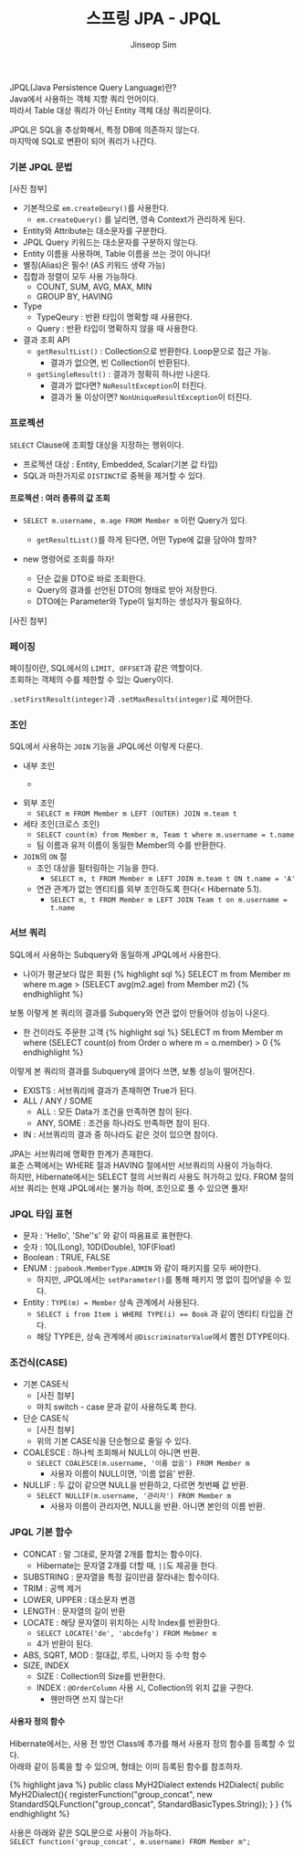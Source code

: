﻿---
layout: post
title: "스프링 JPA - JPQL"
categories: Springboot
tags: [java]
author:
  - Jinseop Sim
toc: true
---
JPQL(Java Persistence Query Language)란?  
Java에서 사용하는 객체 지향 쿼리 언어이다.  
따라서 Table 대상 쿼리가 아닌 Entity 객체 대상 쿼리문이다.  

JPQL은 SQL을 추상화해서, 특정 DB에 의존하지 않는다.  
마지막에 SQL로 변환이 되어 쿼리가 나간다.  

### 기본 JPQL 문법
[사진 첨부]

- 기본적으로 ```em.createQeury()```를 사용한다.
  - ```em.createQuery()``` 를 날리면, 영속 Context가 관리하게 된다.
- Entity와 Attribute는 대소문자를 구분한다.
- JPQL Query 키워드는 대소문자를 구분하지 않는다.
- Entity 이름을 사용하며, Table 이름을 쓰는 것이 아니다!
- 별칭(Alias)은 필수! (AS 키워드 생략 가능)
- 집합과 정렬이 모두 사용 가능하다.
  - COUNT, SUM, AVG, MAX, MIN
  - GROUP BY, HAVING
- Type
  - TypeQeury : 반환 타입이 명확할 때 사용한다.
  - Query : 반환 타입이 명확하지 않을 때 사용한다.
- 결과 조회 API
  - ```getResultList()``` : Collection으로 반환한다. Loop문으로 접근 가능.
    - 결과가 없으면, 빈 Collection이 반환된다.
  - ```getSingleResult()``` : 결과가 정확히 하나만 나온다.
    - 결과가 없다면? ```NoResultException```이 터진다.
    - 결과가 둘 이상이면? ```NonUniqueResultException```이 터진다.

### 프로젝션
```SELECT``` Clause에 조회할 대상을 지정하는 행위이다.  

- 프로젝션 대상 : Entity, Embedded, Scalar(기본 값 타입)
- SQL과 마찬가지로 ```DISTINCT```로 중복을 제거할 수 있다.

#### 프로젝션 : 여러 종류의 값 조회
- ```SELECT m.username, m.age FROM Member m``` 이런 Query가 있다.
  - ```getResultList()```를 하게 된다면, 어떤 Type에 값을 담아야 할까?

- new 명령어로 조회를 하자!
  - 단순 값을 DTO로 바로 조회한다.
  - Query의 결과를 선언된 DTO의 형태로 받아 저장한다.
  - DTO에는 Parameter와 Type이 일치하는 생성자가 필요하다.

[사진 첨부]

### 페이징
페이징이란, SQL에서의 ```LIMIT, OFFSET```과 같은 역할이다.  
조회하는 객체의 수를 제한할 수 있는 Query이다.

```.setFirstResult(integer)```과 ```.setMaxResults(integer)```로 제어한다.  

### 조인
SQL에서 사용하는 ```JOIN``` 기능을 JPQL에선 이렇게 다룬다.  

- 내부 조인
  - ```SELECT m FROM Member m (INNER) JOIN m.team t
- 외부 조인
  - ```SELECT m FROM Member m LEFT (OUTER) JOIN m.team t```
- 세타 조인(크로스 조인)
  - ```SELECT count(m) from Member m, Team t where m.username = t.name```
  - 팀 이름과 유저 이름이 동일한 Member의 수를 반환한다.
- ```JOIN```의 ```ON``` 절
  - 조인 대상을 필터링하는 기능을 한다.
    - ```SELECT m, t FROM Member m LEFT JOIN m.team t ON t.name = 'A'```
  - 연관 관계가 없는 엔티티를 외부 조인하도록 한다(< Hibernate 5.1).
    - ```SELECT m, t FROM Member m LEFT JOIN Team t on m.username = t.name```

### 서브 쿼리
SQL에서 사용하는 Subquery와 동일하게 JPQL에서 사용한다.  

- 나이가 평균보다 많은 회원
{% highlight sql %}
SELECT m from Member m
where m.age > (SELECT avg(m2.age) from Member m2)
{% endhighlight %}  

보통 이렇게 본 쿼리의 결과를 Subquery와 연관 없이 만들어야 성능이 나온다.  

- 한 건이라도 주문한 고객
{% highlight sql %}
SELECT m from Member m
where (SELECT count(o) from Order o where m = o.member) > 0
{% endhighlight %}  

이렇게 본 쿼리의 결과를 Subquery에 끌어다 쓰면, 보통 성능이 떨어진다.  

- EXISTS : 서브쿼리에 결과가 존재하면 True가 된다.
- ALL / ANY / SOME
  - ALL : 모든 Data가 조건을 만족하면 참이 된다.
  - ANY, SOME : 조건을 하나라도 만족하면 참이 된다.
- IN : 서브쿼리의 결과 중 하나라도 같은 것이 있으면 참이다.  

JPA는 서브쿼리에 명확한 한계가 존재한다.  
표준 스펙에서는 WHERE 절과 HAVING 절에서만 서브쿼리의 사용이 가능하다.  
하지만, Hibernate에서는 SELECT 절의 서브쿼리 사용도 허가하고 있다.
FROM 절의 서브 쿼리는 현재 JPQL에서는 불가능 하며, 조인으로 풀 수 있으면 풀자!  

### JPQL 타입 표현
- 문자 : 'Hello', 'She''s' 와 같이 따옴표로 표현한다.
- 숫자 : 10L(Long), 10D(Double), 10F(Float)
- Boolean : TRUE, FALSE
- ENUM : ```jpabook.MemberType.ADMIN``` 와 같이 패키지를 모두 써야한다.
  - 하지만, JPQL에서는 ```setParameter()```를 통해 패키지 명 없이 집어넣을 수 있다.
- Entity : ```TYPE(m) = Member``` 상속 관계에서 사용된다.
  - ```SELECT i from Item i WHERE TYPE(i) == Book``` 과 같이 엔티티 타입을 건다.
  - 해당 TYPE은, 상속 관계에서 ```@DiscriminatorValue```에서 뽑힌 DTYPE이다.

### 조건식(CASE)
- 기본 CASE식
  - [사진 첨부]
  - 마치 switch - case 문과 같이 사용하도록 한다.
- 단순 CASE식
  - [사진 첨부]
  - 위의 기본 CASE식을 단순형으로 줄일 수 있다.
- COALESCE : 하나씩 조회해서 NULL이 아니면 반환.
  - ```SELECT COALESCE(m.username, '이름 없음') FROM Member m```
    - 사용자 이름이 NULL이면, '이름 없음' 반환.
- NULLIF : 두 값이 같으면 NULL을 반환하고, 다르면 첫번째 값 반환.
  - ```SELECT NULLIF(m.username, '관리자') FROM Member m```
    - 사용자 이름이 관리자면, NULL을 반환. 아니면 본인의 이름 반환.

### JPQL 기본 함수
- CONCAT : 말 그대로, 문자열 2개를 합치는 함수이다.
  - Hibernate는 문자열 2개를 더할 때, ```||```도 제공을 한다.
- SUBSTRING : 문자열을 특정 길이만큼 잘라내는 함수이다.
- TRIM : 공백 제거
- LOWER, UPPER : 대소문자 변경
- LENGTH : 문자열의 길이 반환
- LOCATE : 해당 문자열이 위치하는 시작 Index를 반환한다.
  - ```SELECT LOCATE('de', 'abcdefg') FROM Mebmer m```
  - 4가 반환이 된다.
- ABS, SQRT, MOD : 절대값, 루트, 나머지 등 수학 함수
- SIZE, INDEX
  - SIZE : Collection의 Size를 반환한다.
  - INDEX : ```@OrderColumn``` 사용 시, Collection의 위치 값을 구한다.
    - 웬만하면 쓰지 않는다!

#### 사용자 정의 함수
Hibernate에서는, 사용 전 방언 Class에 추가를 해서 사용자 정의 함수를 등록할 수 있다.  
아래와 같이 등록을 할 수 있으며, 형태는 이미 등록된 함수를 참조하자.  

{% highlight java %}
public class MyH2Dialect extends H2Dialect{
    public MyH2Dialect(){
        registerFunction("group_concat", new StandardSQLFunction("group_concat", StandardBasicTypes.String));
    }
}
{% endhighlight %}

사용은 아래와 같은 SQL문으로 사용이 가능하다.  
```SELECT function('group_concat', m.username) FROM Member m";```